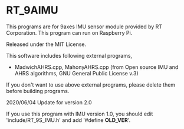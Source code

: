 # RT_9AIMU
This programs are for 9axes IMU sensor module provided by RT Corporation. This program can run on Raspberry Pi.

Released under the MIT License.

This software includes following external programs,
- MadwichAHRS.cpp, MahonyAHRS.cpp (from Open source IMU and AHRS algorithms, GNU General Public License v.3)

If you don't want to use above external programs, please delete them before building programs.

2020/06/04 Update for version 2.0

If you use this program with IMU version 1.0, you should edit 'include/RT_9S_IMU.h' and add '#define __OLD_VER__'.
